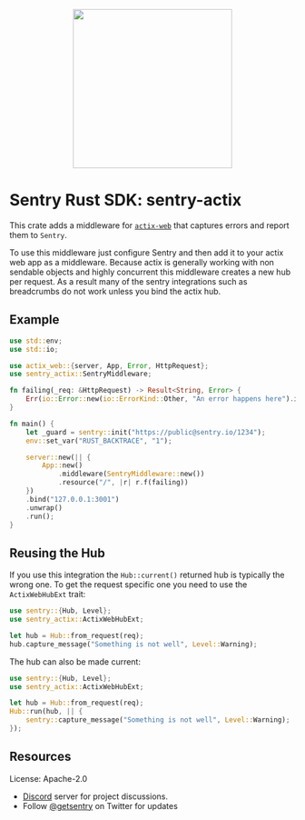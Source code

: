 <p align="center">
    <a href="https://sentry.io" target="_blank" align="center">
        <img src="https://sentry-brand.storage.googleapis.com/sentry-logo-black.png" width="280">
    </a>
</p>

# Sentry Rust SDK: sentry-actix

This crate adds a middleware for [`actix-web`](https://actix.rs/) that captures errors and
report them to `Sentry`.

To use this middleware just configure Sentry and then add it to your actix web app as a
middleware.  Because actix is generally working with non sendable objects and highly concurrent
this middleware creates a new hub per request.  As a result many of the sentry integrations
such as breadcrumbs do not work unless you bind the actix hub.

## Example

```rust
use std::env;
use std::io;

use actix_web::{server, App, Error, HttpRequest};
use sentry_actix::SentryMiddleware;

fn failing(_req: &HttpRequest) -> Result<String, Error> {
    Err(io::Error::new(io::ErrorKind::Other, "An error happens here").into())
}

fn main() {
    let _guard = sentry::init("https://public@sentry.io/1234");
    env::set_var("RUST_BACKTRACE", "1");

    server::new(|| {
        App::new()
            .middleware(SentryMiddleware::new())
            .resource("/", |r| r.f(failing))
    })
    .bind("127.0.0.1:3001")
    .unwrap()
    .run();
}
```

## Reusing the Hub

If you use this integration the `Hub::current()` returned hub is typically the wrong one.
To get the request specific one you need to use the `ActixWebHubExt` trait:

```rust
use sentry::{Hub, Level};
use sentry_actix::ActixWebHubExt;

let hub = Hub::from_request(req);
hub.capture_message("Something is not well", Level::Warning);
```

The hub can also be made current:

```rust
use sentry::{Hub, Level};
use sentry_actix::ActixWebHubExt;

let hub = Hub::from_request(req);
Hub::run(hub, || {
    sentry::capture_message("Something is not well", Level::Warning);
});
```

## Resources

License: Apache-2.0

- [Discord](https://discord.gg/ez5KZN7) server for project discussions.
- Follow [@getsentry](https://twitter.com/getsentry) on Twitter for updates
